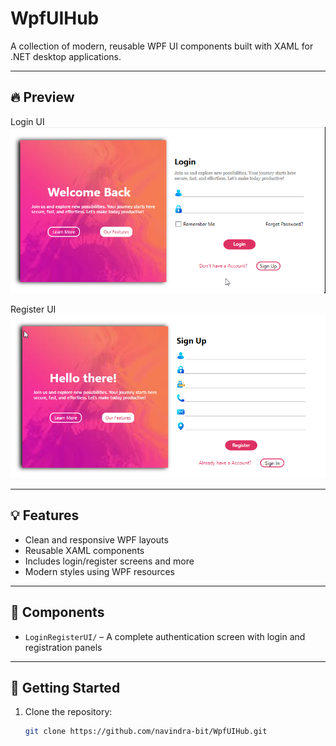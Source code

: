 # WpfUIHub

A collection of modern, reusable WPF UI components built with XAML for .NET desktop applications.

---

## 🔥 Preview
Login UI
![Login UI](https://github.com/navindra-bit/WpfUIHub/blob/3cfd21dcc04123ce4e5b7ddec41254f2a5cf8351/LoginRegisterUI/Preview%20image/LogPage.png)

Register UI
![Register UI](https://github.com/navindra-bit/WpfUIHub/blob/3cfd21dcc04123ce4e5b7ddec41254f2a5cf8351/LoginRegisterUI/Preview%20image/RegPage.png)

---

## 💡 Features

- Clean and responsive WPF layouts
- Reusable XAML components
- Includes login/register screens and more
- Modern styles using WPF resources

---

## 📁 Components

- `LoginRegisterUI/` – A complete authentication screen with login and registration panels

---

## 🚀 Getting Started

1. Clone the repository:
   ```bash
   git clone https://github.com/navindra-bit/WpfUIHub.git
